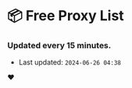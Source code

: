 # :package: Free Proxy List
### Updated every 15 minutes.

- Last updated: `2024-06-26 04:38`

:heart:
